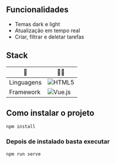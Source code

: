 
## Funcionalidades

- Temas dark e light
- Atualização em tempo real
- Criar, filtrar e deletar tarefas

## Stack

| 🤖               |  👨‍💻                                           |
| ----------------- | ---------------------------------------------------------------- |
| Linguagens       | ![HTML5](https://img.shields.io/badge/html5-%23E34F26.svg?style=for-the-badge&logo=html5&logoColor=white) |![CSS3](https://img.shields.io/badge/css3-%231572B6.svg?style=for-the-badge&logo=css3&logoColor=white) | ![JavaScript](https://img.shields.io/badge/javascript-%23323330.svg?style=for-the-badge&logo=javascript&logoColor=%23F7DF1E) |
| Framework       | ![Vue.js](https://img.shields.io/badge/vuejs-%2335495e.svg?style=for-the-badge&logo=vuedotjs&logoColor=%234FC08D) |


## Como instalar o projeto
```
npm install
```

### Depois de instalado basta executar
```
npm run serve
```

